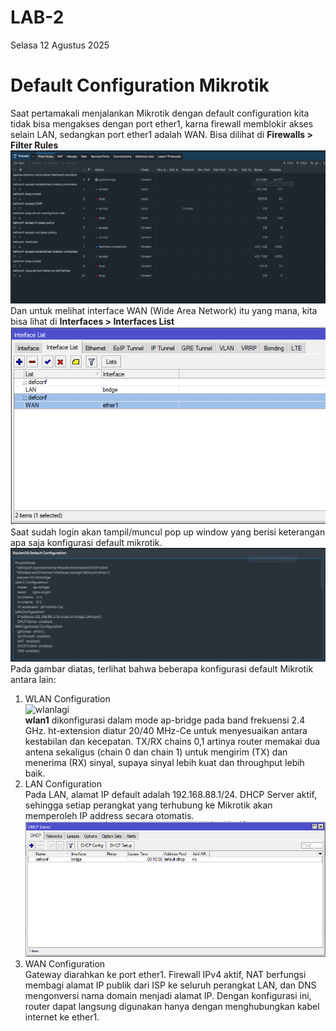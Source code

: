 # LAB-2
Selasa 12 Agustus 2025  
  
# Default Configuration Mikrotik  
  Saat pertamakali menjalankan Mikrotik dengan default configuration kita tidak bisa mengakses dengan port ether1, karna firewall memblokir akses selain LAN, sedangkan port ether1 adalah WAN.  Bisa dilihat di **Firewalls > Filter Rules**
  ![fire](firewall.PNG)  
  Dan untuk melihat interface WAN (Wide Area Network) itu yang mana, kita bisa lihat di **Interfaces > Interfaces List**  
  ![intf](intlist.PNG)  
  Saat sudah login akan tampil/muncul pop up window yang berisi keterangan apa saja konfigurasi default mikrotik.  
  ![default](default.PNG)  
  Pada gambar diatas, terlihat bahwa beberapa konfigurasi default Mikrotik antara lain:  
  1. WLAN Configuration  
![wlanlagi](wlanlagi2.PNG)  
  **wlan1** dikonfigurasi dalam mode ap-bridge pada band frekuensi 2.4 GHz. ht-extension diatur 20/40 MHz-Ce untuk menyesuaikan antara kestabilan dan kecepatan. TX/RX chains 0,1 artinya router memakai dua antena sekaligus (chain 0 dan chain 1) untuk mengirim (TX) dan menerima (RX) sinyal, supaya sinyal lebih kuat dan throughput lebih baik.  
  2. LAN Configuration  
  Pada LAN, alamat IP default adalah 192.168.88.1/24. DHCP Server aktif, sehingga setiap perangkat yang terhubung ke Mikrotik akan memperoleh IP address secara otomatis.  
![server](server.PNG)
  4. WAN Configuration  
  Gateway diarahkan ke port ether1. Firewall IPv4 aktif, NAT berfungsi membagi alamat IP publik dari ISP ke seluruh perangkat LAN, dan DNS mengonversi nama domain menjadi alamat IP. Dengan konfigurasi ini, router dapat langsung digunakan hanya dengan menghubungkan kabel internet ke ether1.
